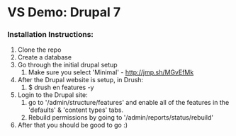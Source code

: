 # VS Demo: Drupal 7

### Installation Instructions:
1. Clone the repo
2. Create a database
3. Go through the initial drupal setup 
	1. Make sure you select 'Minimal' - http://jmp.sh/MGvEfMk
4. After the Drupal website is setup, in Drush:
	1. $ drush en features -y
5. Login to the Drupal site:
	1. go to '/admin/structure/features' and enable all of the features in the 'defaults' & 'content types' tabs.
	2. Rebuild permissions by going to '/admin/reports/status/rebuild'
6. After that you should be good to go :)